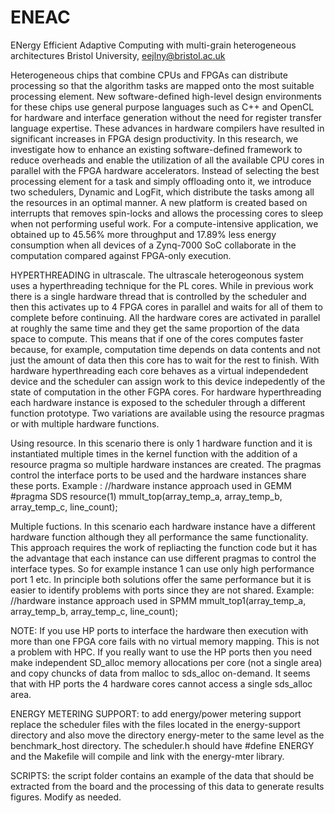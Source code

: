 # ENEAC
ENergy Efficient Adaptive Computing with multi-grain heterogeneous architectures 
Bristol University, eejlny@bristol.ac.uk

Heterogeneous chips that combine CPUs and FPGAs can distribute processing so that the algorithm tasks are mapped onto the most suitable processing
element. New software-defined high-level design environments for these chips use general purpose languages such as C++ and OpenCL for hardware and interface generation without the need for register transfer language expertise. These advances in
hardware compilers have resulted in significant increases in FPGA design productivity.
In this research, we investigate how to enhance an existing software-defined framework to reduce overheads and enable the utilization of all the available CPU cores in parallel
with the FPGA hardware accelerators. Instead of selecting the best processing element for a task and simply offloading onto it, we introduce two schedulers, Dynamic and
LogFit, which distribute the tasks among all the resources in an optimal manner. A new platform is created based on interrupts that removes spin-locks and allows the processing cores to sleep when not performing useful work. For a compute-intensive
application, we obtained up to 45.56% more throughput and 17.89% less energy consumption when all devices of a Zynq-7000 SoC collaborate in the computation
compared against FPGA-only execution.

HYPERTHREADING in ultrascale.
The ultrascale heterogeonous system uses a hyperthreading technique for the PL cores. While in previous work there is a single hardware thread that is controlled by the scheduler and then this activates up to 4 FPGA cores in parallel and waits for all of them to complete before continuing. All the hardware cores are activated in parallel at roughly the same time and they get the same proportion of the data space to compute. This means that if one of the cores computes faster because, for example, computation time depends on data contents and not just the amount of data then this core has to wait for the rest to finish. With hardware hyperthreading each core behaves as a virtual independedent device and the scheduler can assign work to this device indepedently of the state of computation in the other FGPA cores. For hardware hyperthreading each hardware instance is exposed to the scheduler through a different function prototype. Two variations are available using the resource pragmas or with multiple hardware functions.

Using resource. In this scenario there is only 1 hardware function and it is instantiated multiple times in the kernel function with the addition of a resource pragma so multiple hardware instances are created. The pragmas control the interface ports to be used and the hardware instances share these ports. Example :
//hardware instance approach used in GEMM
  #pragma SDS resource(1)
   mmult_top(array_temp_a, array_temp_b, array_temp_c, line_count);

Multiple fuctions. In this scenario each hardware instance have a different hardware function although they all performance the same functionality. This approach requires the work of repliacting the function code but it has the advantage that each instance can use different pragmas to control the interface types. So for example instance 1 can use only high performance port 1 etc.  In principle both solutions offer the same performance but it is easier to identify problems with ports since they are not shared. Example:
//hardware instance approach used in SPMM
   mmult_top1(array_temp_a, array_temp_b, array_temp_c, line_count);

NOTE: If you use HP ports to interface the hardware then execution with more than one FPGA core fails with no virtual memory mapping. This is not a problem with HPC. If you really want to use the HP ports then you need make independent SD_alloc memory allocations per core (not a single area)  and copy chuncks of data from malloc to sds_alloc on-demand. It seems that with HP ports the 4 hardware cores cannot access a single sds_alloc area. 

ENERGY METERING SUPPORT: to add energy/power metering support replace the scheduler files with the files located in the energy-support directory and also move the directory energy-meter to the same level as the benchmark_host directory. The scheduler.h should have #define ENERGY and the Makefile will compile and link with the energy-mter library.

SCRIPTS: the script folder contains an example of the data that should be extracted from the board and the processing of this data to generate results figures. Modify as needed.


















